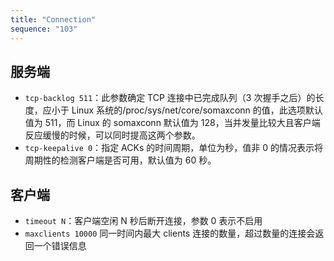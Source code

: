 ```yaml
---
title: "Connection"
sequence: "103"
---
```


## 服务端

- `tcp-backlog 511`：此参数确定 TCP 连接中已完成队列（3 次握手之后）的长度，应小于 Linux 系统的/proc/sys/net/core/somaxconn 的值，此选项默认值为 511，而 Linux 的 somaxconn 默认值为 128，当并发量比较大且客户端反应缓慢的时候，可以同时提高这两个参数。
- `tcp-keepalive 0`：指定 ACKs 的时间周期，单位为秒，值非 0 的情况表示将周期性的检测客户端是否可用，默认值为 60 秒。

## 客户端

- `timeout N`：客户端空闲 N 秒后断开连接，参数 0 表示不启用
- `maxclients 10000` 同一时间内最大 clients 连接的数量，超过数量的连接会返回一个错误信息
